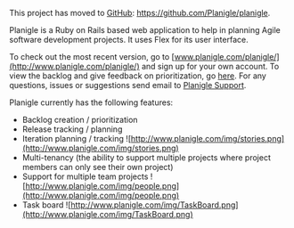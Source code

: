 This project has moved to [GitHub](https://github.com/Planigle/planigle): https://github.com/Planigle/planigle.

Planigle is a Ruby on Rails based web application to help in planning Agile software development projects.  It uses Flex for its user interface.

To check out the most recent version, go to [www.planigle.com/planigle/](http://www.planigle.com/planigle/) and sign up for your own account.  To view the backlog and give feedback on prioritization, go [here](http://www.planigle.com/planigle/survey.html?projectid=1&surveykey=d51a97b5829c64aabd26e8577d6f5c114fceeb16).  For any questions, issues or suggestions send email to [Planigle Support](mailto://support@planigle.com).

Planigle currently has the following features:
  * Backlog creation / prioritization
  * Release tracking / planning
  * Iteration planning / tracking
![http://www.planigle.com/img/stories.png](http://www.planigle.com/img/stories.png)
  * Multi-tenancy (the ability to support multiple projects where project members can only see their own project)
  * Support for multiple team projects
![http://www.planigle.com/img/people.png](http://www.planigle.com/img/people.png)
  * Task board
![http://www.planigle.com/img/TaskBoard.png](http://www.planigle.com/img/TaskBoard.png)